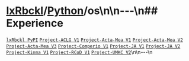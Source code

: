# [lxRbckl](https://github.com/lxRbckl/lxRbckl/tree/main)/[Python](https://github.com/lxRbckl/lxRbckl/tree/main/Python)/os\n\n---\n## Experience
[`lxRbckl PyPI`](https://github.com/lxRbckl/lxRbckl/blob/PyPI/README.md) [`Project-ACLG V1`](https://github.com/lxRbckl/Project-ACLG/blob/V1/README.md) [`Project-Acta-Mea V1`](https://github.com/lxRbckl/Project-Acta-Mea/blob/V1/README.md) [`Project-Acta-Mea V2`](https://github.com/lxRbckl/Project-Acta-Mea/blob/V2/README.md) [`Project-Acta-Mea V3`](https://github.com/lxRbckl/Project-Acta-Mea/blob/V3/README.md) [`Project-Comperio V1`](https://github.com/lxRbckl/Project-Comperio/blob/V1/README.md) [`Project-JA V1`](https://github.com/lxRbckl/Project-JA/blob/V1/README.md) [`Project-JA V2`](https://github.com/lxRbckl/Project-JA/blob/V2/README.md) [`Project-Kinma V1`](https://github.com/lxRbckl/Project-Kinma/blob/V1/README.md) [`Project-RCoD V1`](https://github.com/lxRbckl/Project-RCoD/blob/V1/README.md) [`Project-UMKC V2`](https://github.com/lxRbckl/Project-UMKC/blob/V2/README.md)\n\n---\n